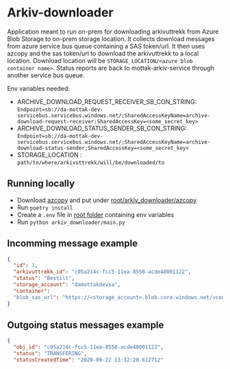 # Arkiv-downloader
Application meant to run on-prem for downloading arkivuttrekk from Azure Blob Storage to
on-prem storage location. It collects download messages from azure service bus queue containing a SAS token/url.
It then uses azcopy and the sas token/url to download the arkivuttrekk to a local location.
Download location will be `STORAGE_LOCATION/<azure blob container name>`.
Status reports are back to mottak-arkiv-service through another service bus queue.

Env variables needed:
- ARCHIVE_DOWNLOAD_REQUEST_RECEIVER_SB_CON_STRING: `Endpoint=sb://da-mottak-dev-servicebus.servicebus.windows.net/;SharedAccessKeyName=archive-download-request-receiver;SharedAccessKey=<some_secret_key>`
- ARCHIVE_DOWNLOAD_STATUS_SENDER_SB_CON_STRING: `Endpoint=sb://da-mottak-dev-servicebus.servicebus.windows.net/;SharedAccessKeyName=archive-download-status-sender;SharedAccessKey=<some_secret_key>`
- STORAGE_LOCATION : `path/to/where/arkivuttrekk/will/be/downloaded/to`


## Running locally
- Download [azcopy](https://docs.microsoft.com/en-us/azure/storage/common/storage-use-azcopy-v10) and put under [root/arkiv_downloader/azcopy](arkiv_downloader/azcopy)
- Run `poetry install`
- Create a `.env` file in [root folder](.) containing env variables
- Run `python arkiv_downloader/main.py`

## Incomming message example
````json
{
  "id": 1,
  "arkivuttrekk_id": "c05a214c-fcc5-11ea-8558-acde48001122",
  "status": "Bestilt",
  "storage_account": "damottakdevsa",
  "container": 
  "blob_sas_url": "https://<storage_account>.blob.core.windows.net/<container>?<sas_token>"
}
````

## Outgoing status messages example
````json
{
  "obj_id": "c05a214c-fcc5-11ea-8558-acde48001122",
  "status": "TRANSFERING",
  "statusCreatedTime": "2020-09-22 13:32:20.612712"
````
